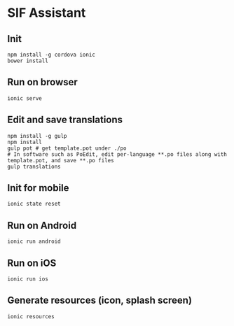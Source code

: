 # SIF Assistant

## Init
```
npm install -g cordova ionic
bower install
```

## Run on browser

```
ionic serve
```

## Edit and save translations
```
npm install -g gulp
npm install
gulp pot # get template.pot under ./po
# In software such as PoEdit, edit per-language **.po files along with template.pot, and save **.po files
gulp translations
```

## Init for mobile
```
ionic state reset
```

## Run on Android

```
ionic run android
```

## Run on iOS

```
ionic run ios
```

## Generate resources (icon, splash screen)
```
ionic resources
```
